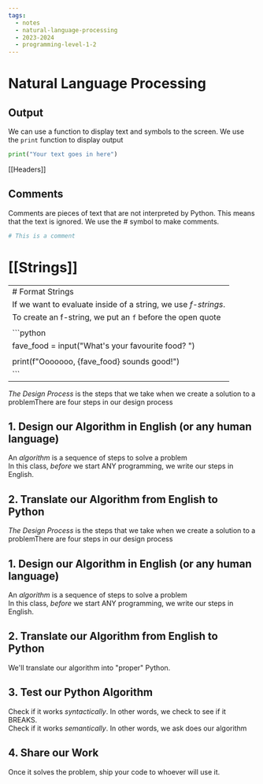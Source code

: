 ```yaml
---
tags:
  - notes
  - natural-language-processing
  - 2023-2024
  - programming-level-1-2
---
```

# Natural Language Processing
## Output
We can use a function to display text and symbols to the screen.
We use the `print` function to display output

```python
print("Your text goes in here")
```

[[Headers]]

## Comments
Comments are pieces of text that are not interpreted by Python.
This means that the text is ignored.
We use the # symbol to make comments.

```python
# This is a comment
```

# [[Strings]]

|   |
|---|
|# Format Strings|
|If we want to evaluate inside of a string, we use *f-strings*.|
|To create an f-string, we put an `f` before the open quote|
||
|```python|
|fave_food = input("What's your favourite food? ")|
||
|print(f"Ooooooo, {fave_food} sounds good!")|
|```|


*The Design Process* is the steps that we take when we create a solution to a problemThere are four steps in our design process
## 1. Design our Algorithm in English (or any human language)  
An *algorithm* is a sequence of steps to solve a problem  
In this class, *before* we start ANY programming, we write our steps in English.
## 2. Translate our Algorithm from English to Python
*The Design Process* is the steps that we take when we create a solution to a problemThere are four steps in our design process
## 1. Design our Algorithm in English (or any human language)  
An *algorithm* is a sequence of steps to solve a problem  
In this class, *before* we start ANY programming, we write our steps in English.
## 2. Translate our Algorithm from English to Python  
We'll translate our algorithm into "proper" Python.
## 3. Test our Python Algorithm  
Check if it works *syntactically*. In other words, we check to see if it BREAKS.  
Check if it works *semantically*. In other words, we ask does our algorithm
## 4. Share our Work  
Once it solves the problem, ship your code to whoever will use it.